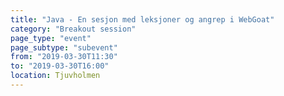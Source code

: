 ```yaml
---
title: "Java - En sesjon med leksjoner og angrep i WebGoat"
category: "Breakout session"
page_type: "event"
page_subtype: "subevent"
from: "2019-03-30T11:30"
to: "2019-03-30T16:00"
location: Tjuvholmen
---
```

